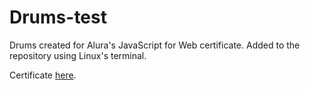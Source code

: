 # Drums-test
Drums created for Alura's JavaScript for Web certificate.
Added to the repository using Linux's terminal.

Certificate [here](https://cursos.alura.com.br/certificate/3f073b1f-c200-4ee8-97e7-22174d51a2ba).
